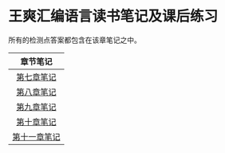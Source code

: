 # 王爽汇编语言读书笔记及课后练习

所有的检测点答案都包含在该章笔记之中。

|章节笔记|
|:---:|
|[第七章笔记](./7/readme.md)|
|[第八章笔记](./8/readme.md)|
|[第九章笔记](./9/readme.md)|
|[第十章笔记](./10/readme.md)|
|[第十一章笔记](./11/readme.md)|
